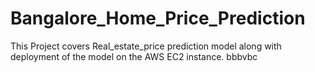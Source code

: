 # Bangalore_Home_Price_Prediction
This Project covers Real_estate_price prediction model along with deployment of the model on the AWS EC2 instance.
bbbvbc
